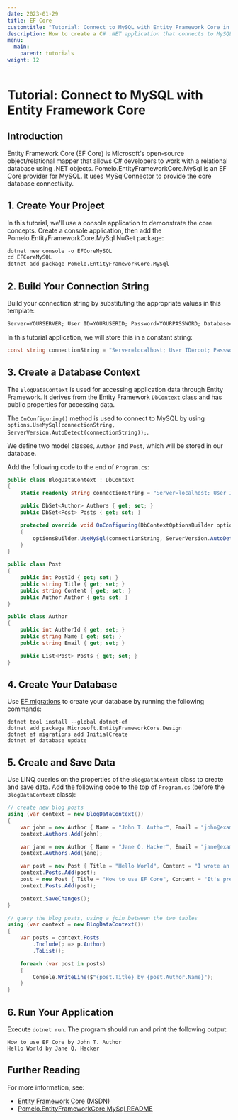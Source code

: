 ```yaml
---
date: 2023-01-29
title: EF Core
customtitle: "Tutorial: Connect to MySQL with Entity Framework Core in C#"
description: How to create a C# .NET application that connects to MySQL using Entity Framework Core.
menu:
  main:
    parent: tutorials
weight: 12
---
```


# Tutorial: Connect to MySQL with Entity Framework Core

## Introduction

Entity Framework Core (EF Core) is Microsoft's open-source object/relational mapper that allows C# developers to work with a relational database using .NET objects.
Pomelo.EntityFrameworkCore.MySql is an EF Core provider for MySQL.
It uses MySqlConnector to provide the core database connectivity.

## 1. Create Your Project

In this tutorial, we'll use a console application to demonstrate the core concepts.
Create a console application, then add the Pomelo.EntityFrameworkCore.MySql NuGet package:

```txt
dotnet new console -o EFCoreMySQL
cd EFCoreMySQL
dotnet add package Pomelo.EntityFrameworkCore.MySql
 ```

## 2. Build Your Connection String

Build your connection string by substituting the appropriate values in this template:

```txt
Server=YOURSERVER; User ID=YOURUSERID; Password=YOURPASSWORD; Database=YOURDATABASE
```

In this tutorial application, we will store this in a constant string:

```csharp
const string connectionString = "Server=localhost; User ID=root; Password=pass; Database=blog";
```

## 3. Create a Database Context

The `BlogDataContext` is used for accessing application data through Entity Framework.
It derives from the Entity Framework `DbContext` class and has public properties for accessing data.

The `OnConfiguring()` method is used to connect to MySQL by using `options.UseMySql(connectionString, ServerVersion.AutoDetect(connectionString));`.

We define two model classes, `Author` and `Post`, which will be stored in our database.

Add the following code to the end of `Program.cs`:

```csharp
public class BlogDataContext : DbContext
{
    static readonly string connectionString = "Server=localhost; User ID=root; Password=pass; Database=blog";

    public DbSet<Author> Authors { get; set; }
    public DbSet<Post> Posts { get; set; }

    protected override void OnConfiguring(DbContextOptionsBuilder optionsBuilder)
    {
        optionsBuilder.UseMySql(connectionString, ServerVersion.AutoDetect(connectionString));
    }
}

public class Post
{
    public int PostId { get; set; }
    public string Title { get; set; }
    public string Content { get; set; }
    public Author Author { get; set; }
}

public class Author
{
    public int AuthorId { get; set; }
    public string Name { get; set; }
    public string Email { get; set; }

    public List<Post> Posts { get; set; }
}
```

## 4. Create Your Database

Use [EF migrations](https://learn.microsoft.com/en-us/ef/core/managing-schemas/migrations/) to create your database by running the following commands:

```
dotnet tool install --global dotnet-ef
dotnet add package Microsoft.EntityFrameworkCore.Design
dotnet ef migrations add InitialCreate
dotnet ef database update
```

## 5. Create and Save Data

Use LINQ queries on the properties of the `BlogDataContext` class to create and save data.
Add the following code to the top of `Program.cs` (before the `BlogDataContext` class):

```csharp
// create new blog posts
using (var context = new BlogDataContext())
{
    var john = new Author { Name = "John T. Author", Email = "john@example.com" };
    context.Authors.Add(john);

    var jane = new Author { Name = "Jane Q. Hacker", Email = "jane@example.com" };
    context.Authors.Add(jane);

    var post = new Post { Title = "Hello World", Content = "I wrote an app using EF Core!", Author = jane };
    context.Posts.Add(post);
    post = new Post { Title = "How to use EF Core", Content = "It's pretty easy", Author = john };
    context.Posts.Add(post);

    context.SaveChanges();
}

// query the blog posts, using a join between the two tables
using (var context = new BlogDataContext())
{
    var posts = context.Posts
        .Include(p => p.Author)
        .ToList();

    foreach (var post in posts)
    {
        Console.WriteLine($"{post.Title} by {post.Author.Name}");
    }
}
```

## 6. Run Your Application

Execute `dotnet run`. The program should run and print the following output:

```
How to use EF Core by John T. Author
Hello World by Jane Q. Hacker
```

## Further Reading

For more information, see:

* [Entity Framework Core](https://learn.microsoft.com/en-us/ef/core/) (MSDN)
* [Pomelo.EntityFrameworkCore.MySql README](https://github.com/PomeloFoundation/Pomelo.EntityFrameworkCore.MySql/blob/master/README.md)
